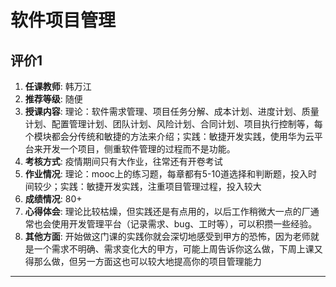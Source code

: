# 软件项目管理

## 评价1

1. **任课教师**: 韩万江
2. **推荐等级**: 随便
3. **授课内容**: 理论：软件需求管理、项目任务分解、成本计划、进度计划、质量计划、配置管理计划、团队计划、风险计划、合同计划、项目执行控制等，每个模块都会分传统和敏捷的方法来介绍；实践：敏捷开发实践，使用华为云平台来开发一个项目，侧重软件管理的过程而不是功能。
4. **考核方式**: 疫情期间只有大作业，往常还有开卷考试
5. **作业情况**: 理论：mooc上的练习题，每章都有5-10道选择和判断题，投入时间较少；实践：敏捷开发实践，注重项目管理过程，投入较大
6. **成绩情况**: 80+
7. **心得体会**: 理论比较枯燥，但实践还是有点用的，以后工作稍微大一点的厂通常也会使用开发管理平台（记录需求、bug、工时等），可以积攒一些经验。
8. **其他方面**: 开始做这门课的实践你就会深切地感受到甲方的恐怖，因为老师就是一个需求不明确、需求变化大的甲方，可能上周告诉你这么做，下周上课又得那么做，但另一方面这也可以较大地提高你的项目管理能力

---

